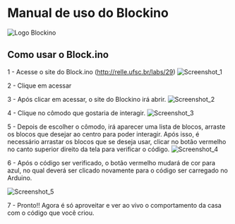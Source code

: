 # Manual de uso do Blockino


![Logo Blockino](https://user-images.githubusercontent.com/80281047/183489414-0b39f62e-47f6-4f1a-973a-0e9355b3a460.png)

## **Como usar o Block.ino**

  1 - Acesse o site do Block.ino (http://relle.ufsc.br/labs/29)
  ![Screenshot_1](https://user-images.githubusercontent.com/80281047/183491427-54f5d132-994a-47bc-83bb-4f45f134cdfd.png)
   
  2 - Clique em acessar
  
  3 - Após clicar em acessar, o site do Blockino irá abrir.
![Screenshot_2](https://user-images.githubusercontent.com/80281047/183493290-70a77f1b-28c3-4a68-b771-7401e9ee0f34.png)

  4 - Clique no cômodo que gostaria de interagir.
  ![Screenshot_3](https://user-images.githubusercontent.com/80281047/183493551-f54554ca-a0d7-4ac0-9f44-0c30e517e011.png)
  
  5 - Depois de escolher o cômodo, irá aparecer uma lista de blocos, arraste os blocos que desejar ao centro para poder interagir. Após isso, é necessário arrastar os blocos que se deseja usar, clicar no botão vermelho no canto superior direito da tela para verificar o código.
  ![Screenshot_4](https://user-images.githubusercontent.com/80281047/183494739-e534cf37-11eb-41b7-a328-cb0b6659935e.png)

  6 - Após o código ser verificado, o botão vermelho mudará de cor para azul, no qual deverá ser clicado novamente para o código ser carregado no Arduino.
  
  ![Screenshot_5](https://user-images.githubusercontent.com/80281047/183495154-39542182-a862-482e-9751-c5282637d42a.png)
  
  7 - Pronto!! Agora é só aproveitar e ver ao vivo o comportamento da casa com o código que você criou.
